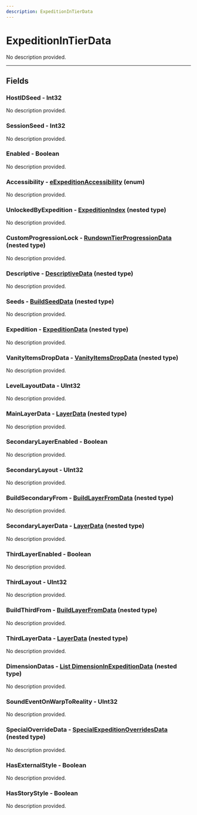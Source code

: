 ```yaml
---
description: ExpeditionInTierData
---
```


# ExpeditionInTierData

No description provided.

***

## Fields

### HostIDSeed - Int32

No description provided.

### SessionSeed - Int32

No description provided.

### Enabled - Boolean

No description provided.

### Accessibility - [eExpeditionAccessibility](../enum-types.md#eexpeditionaccessibility) (enum)

No description provided.

### UnlockedByExpedition - [ExpeditionIndex](./expeditionindex.md) (nested type)

No description provided.

### CustomProgressionLock - [RundownTierProgressionData](./rundowntierprogressiondata.md) (nested type)

No description provided.

### Descriptive - [DescriptiveData](./descriptivedata.md) (nested type)

No description provided.

### Seeds - [BuildSeedData](./buildseeddata.md) (nested type)

No description provided.

### Expedition - [ExpeditionData](./expeditiondata.md) (nested type)

No description provided.

### VanityItemsDropData - [VanityItemsDropData](./vanityitemsdropdata.md) (nested type)

No description provided.

### LevelLayoutData - UInt32

No description provided.

### MainLayerData - [LayerData](./layerdata.md) (nested type)

No description provided.

### SecondaryLayerEnabled - Boolean

No description provided.

### SecondaryLayout - UInt32

No description provided.

### BuildSecondaryFrom - [BuildLayerFromData](./buildlayerfromdata.md) (nested type)

No description provided.

### SecondaryLayerData - [LayerData](./layerdata.md) (nested type)

No description provided.

### ThirdLayerEnabled - Boolean

No description provided.

### ThirdLayout - UInt32

No description provided.

### BuildThirdFrom - [BuildLayerFromData](./buildlayerfromdata.md) (nested type)

No description provided.

### ThirdLayerData - [LayerData](./layerdata.md) (nested type)

No description provided.

### DimensionDatas - [List DimensionInExpeditionData](./dimensioninexpeditiondata.md) (nested type)

No description provided.

### SoundEventOnWarpToReality - UInt32

No description provided.

### SpecialOverrideData - [SpecialExpeditionOverridesData](./specialexpeditionoverridesdata.md) (nested type)

No description provided.

### HasExternalStyle - Boolean

No description provided.

### HasStoryStyle - Boolean

No description provided.
